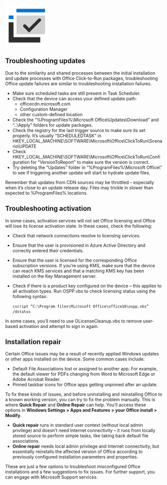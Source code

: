 ![checkmark icon](../media/checkmark-icon.png)

## Troubleshooting updates

Due to the similarity and shared processes between the initial installation and update processes with Office Click-to-Run packages, troubleshooting Office update failures are similar to troubleshooting installation failures.

- Make sure scheduled tasks are still present in Task Scheduler.
- Check that the device can access your defined update path:
    - officecdn.microsoft.com
    - Configuration Manager
    - other custom-defined location
- Check the “%ProgramFiles%\Microsoft Office\Updates\Download” and “..\Apply” folders for update packages.
- Check the registry for the last trigger source to make sure its set properly. It’s usually “SCHEDULEDTASK” in HKEY_LOCAL_MACHINE\SOFTWARE\Microsoft\Office\ClickToRun\Scenario\UPDATE
- Check HKEY_LOCAL_MACHINE\SOFTWARE\Microsoft\Office\ClickToRun\Configuration for “VersionToReport” to make sure the version is correct.
- Try deleting the “Updates” folder in “%ProgramFiles%\Microsoft Office\” to see if triggering another update will start to hydrate update files.

Remember that updates from CDN sources may be throttled – especially when it’s close to an update release day. Files may trickle in slower than expected to %ProgramFiles% locations.

## Troubleshooting activation

In some cases, activation services will not set Office licensing and Office will lose its license activation state. In these cases, check the following:

- Check that network connections resolve to licensing services.
- Ensure that the user is provisioned in Azure Active Directory and correctly entered their credentials.
- Ensure that the user is licensed for the corresponding Office subscription versions. If you’re using KMS, make sure that the device can reach KMS services and that a matching KMS key has been installed on the Key Management server.
- Check if there is a product key configured on the device – this applies to all activation types. Run OSPP.vbs to check licensing status using the following syntax:

    ```cscript “C:\Program files\Microsoft Office\office16\ospp.vbs” /dstatus```

In some cases, you’ll need to use OLicenseCleanup.vbs to remove user-based activation and attempt to sign in again.

## Installation repair

Certain Office issues may be a result of recently applied Windows updates or other apps installed on the device. Some common cases include:

- Default File Associations lost or assigned to another app. For example, the default viewer for PDFs changing from Word to Microsoft Edge or Adobe Acrobat Reader.
- Pinned taskbar icons for Office apps getting unpinned after an update.

To fix these kinds of issues, and before uninstalling and reinstalling Office to a known working version, you can try to fix the problem manually. This is where **Quick Repair** and **Online Repair** can help. You’ll access these options in **Windows Settings > Apps and Features > your Office install > Modify**.

- **Quick repair** runs in standard user context (without local admin privilege) and doesn’t need Internet connectivity – it runs from locally stored source to perform simple tasks, like taking back default file associations.
- **Online repair** needs local admin privilege and Internet connectivity, but essentially reinstalls the affected version of Office according to previously configured installation parameters and properties.

These are just a few options to troubleshoot misconfigured Office installations and a few suggestions to fix issues. For further support, you can engage with Microsoft Support services.
